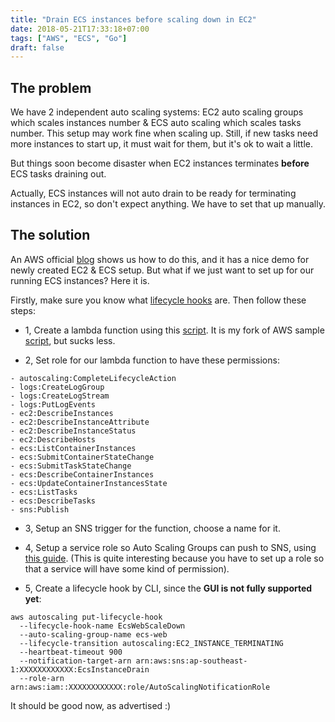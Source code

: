 ```yaml
---
title: "Drain ECS instances before scaling down in EC2"
date: 2018-05-21T17:33:18+07:00
tags: ["AWS", "ECS", "Go"]
draft: false
---
```


## The problem

We have 2 independent auto scaling systems: EC2 auto scaling groups which
scales instances number & ECS auto scaling which scales tasks number. This
setup may work fine when scaling up. Still, if new tasks need more instances
to start up, it must wait for them, but it's ok to wait a little.

But things soon become disaster when EC2 instances terminates **before**
ECS tasks draining out.

Actually, ECS instances will not auto drain to be ready for terminating
instances in EC2, so don't expect anything. We have to set that up manually.

## The solution

An AWS official [blog][1] shows us how to do this, and it has a nice demo for
newly created EC2 & ECS setup. But what if we just want to set up for our
running ECS instances? Here it is.

Firstly, make sure you know what [lifecycle hooks][2] are. Then follow these
steps:

- 1, Create a lambda function using this [script][3]. It is my fork of AWS
  sample [script][4], but sucks less.

- 2, Set role for our lambda function to have these permissions:

```
- autoscaling:CompleteLifecycleAction
- logs:CreateLogGroup
- logs:CreateLogStream
- logs:PutLogEvents
- ec2:DescribeInstances
- ec2:DescribeInstanceAttribute
- ec2:DescribeInstanceStatus
- ec2:DescribeHosts
- ecs:ListContainerInstances
- ecs:SubmitContainerStateChange
- ecs:SubmitTaskStateChange
- ecs:DescribeContainerInstances
- ecs:UpdateContainerInstancesState
- ecs:ListTasks
- ecs:DescribeTasks
- sns:Publish
```

- 3, Setup an SNS trigger for the function, choose a name for it.

- 4, Setup a service role so Auto Scaling Groups can push to SNS, using [this
   guide][5]. (This is quite interesting because you have to set up a role so
   that a service will have some kind of permission).

- 5, Create a lifecycle hook by CLI, since the **GUI is not fully supported
   yet**:

```
aws autoscaling put-lifecycle-hook
  --lifecycle-hook-name EcsWebScaleDown
  --auto-scaling-group-name ecs-web
  --lifecycle-transition autoscaling:EC2_INSTANCE_TERMINATING
  --heartbeat-timeout 900
  --notification-target-arn arn:aws:sns:ap-southeast-1:XXXXXXXXXXXX:EcsInstanceDrain
  --role-arn arn:aws:iam::XXXXXXXXXXXX:role/AutoScalingNotificationRole
```

It should be good now, as advertised :)

[1]: https://aws.amazon.com/blogs/compute/how-to-automate-container-instance-draining-in-amazon-ecs/
[2]: https://docs.aws.amazon.com/autoscaling/ec2/userguide/lifecycle-hooks.html
[3]: https://gist.github.com/manhtai/66dfdae56ebce7b6270788018516a409
[4]: https://github.com/aws-samples/ecs-cid-sample/blob/master/code/index.py
[5]: https://docs.aws.amazon.com/autoscaling/ec2/userguide/lifecycle-hooks.html#sns-notifications
